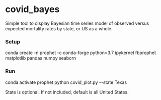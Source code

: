 # covid_bayes

Simple tool to display Bayesian time series model of observed versus expected mortality rates by state, or US as a whole.

### Setup

conda create -n prophet -c conda-forge python=3.7 ipykernel fbprophet matplotlib pandas numpy seaborn

### Run

conda activate prophet
python covid_plot.py --state Texas

State is optional. If not included, default is all United States.
